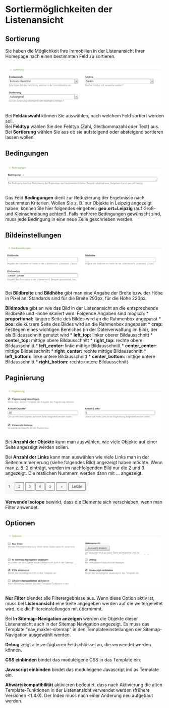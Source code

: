 # Sortiermöglichkeiten der Listenansicht

## Sortierung

Sie haben die Möglichkeit Ihre Immobilien in der Listenansicht Ihrer Homepage nach einen bestimmten Feld zu sortieren.

![](Sortieren.png)

Bei **Feldauswahl** können Sie auswählen, nach welchem Feld sortiert werden soll.<br>
Bei **Feldtyp** wählen Sie den Feldtyp (Zahl, Gleitkommazahl oder Text) aus.<br>
Bei **Sortierung** wählen Sie aus ob sie aufsteigend oder absteigend sortieren lassen wollen.

## Bedingungen

![](Bedingungen.png)

Das Feld **Bedingungen** dient zur Reduzierung der Ergebnisse nach bestimmten Kriterien. Wollen Sie z. B. nur Objekte in Leipzig angezeigt haben, können SIe hier folgendes eingeben: **geo.ort=Leipzig** (auf Groß- und Kleinschreibung achten!). Falls mehrere Bedingungen gewünscht sind, muss jede Bedingung in eine neue Zeile geschrieben werden.

## Bildeinstellungen

![](Bildeinstellungen.png)

Bei **Bildbreite** und **Bildhöhe** gibt man eine Angabe der Breite bzw. der Höhe in Pixel an. Standards sind für die Breite 293px, für die Höhe 220px.

**Bildmodus** gibt an wie das Bild in der Listenansicht an die entsprechende Bildbreite und -höhe skaliert wird. Folgende Angaben sind möglich:
* 
**proportional:** längere Seite des Bildes wird an die Rahmenbox angepasst
* 
**box:** die kürzere Seite des Bildes wird an die Rahmenbox angepasst
* 
**crop:** Festlegen eines wichtigen Bereiches (in der Dateiverwaltung im Bild), der als Bildausschnitt genutzt wird
* 
**left_top:** linker oberer Bildausschnitt
* 
**center_top:** mittige obere Bildausschnitt
* 
**right_top:** rechte obere Bildausschnitt
* 
**left_center:** linke mittige Bildausschnitt
* 
**center_center:** mittige Bildausschnitt
* 
**right_center:** rechte mittige Bildausschnitt
* 
**left_bottom:** linke untere Bildausschnitt
* 
**center_bottom:** mittige untere Bildausschnitt
* 
**right_bottom:** rechte untere Bildausschnitt



## Paginierung

![](Paginierung2.png)

Bei **Anzahl der Objekte** kann man auswählen, wie viele Objekte auf einer Seite angezeigt werden sollen.

Bei **Anzahl der Links** kann man auswählen wie viele Links man in der Seitennummerierung (siehe folgendes Bild) angezeigt haben möchte. Wenn man z. B. 2 einträgt, werden im nachfolgenden Bild nur die 2 und 3 angezeigt. Die restlichen Nummern werden dann mit ... angezeigt.

![](pagination-anzahl-der-links.png)

**Verwende Isotope** bewirkt, dass die Elemente sich verschieben, wenn man Filter anwendet.

## Optionen

![](Optionen.png)

**Nur Filter** blendet alle Filterergebnisse aus. Wenn diese Option aktiv ist, muss bei **Listenansicht** eine Seite angegeben werden auf die weitergeleitet wird, die die Filtereinstellungen mit übernimmt.

Bei **In Sitemap-Navigation anzeigen** werden die Objekte dieser Listenansicht auch in der Sitemap Navigation angezeigt. Es muss das Template "nav_makler-sitemap" in den Templateeinstellungen der Sitemap-Navigation ausgewählt werden.

**Debug** zeigt alle verfügbaren Feldschlüssel an, die verwendet werden können.

**CSS einbinden** bindet das moduleigene CSS in das Template ein.

**Javascript einbinden** bindet das moduleigene Javascript ind as Template ein.

**Abwärtskompatibilität** aktivieren bedeutet, dass nach Aktivierung die alten Template-Funktionen in der Listenansicht verwendet werden (frühere Versionen <1.4.0). Der Index muss nach einer Änderung neu aufgebaut werden.